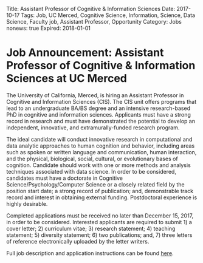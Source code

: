 Title: Assistant Professor of Cognitive & Information Sciences
Date: 2017-10-17
Tags: Job, UC Merced, Cognitive Science, Information, Science, Data Science, Faculty job, Assistant Professor, Opportunity
Category: Jobs
nonews: true
Expired: 2018-01-01

# Job Announcement: Assistant Professor of Cognitive & Information Sciences at UC Merced

The University of California, Merced, is hiring an Assistant Professor in Cognitive and Information Sciences (CIS). The CIS unit offers programs that lead to an undergraduate BA/BS degree and an intensive research-based PhD in cognitive and information sciences. Applicants must have a strong record in research and must have demonstrated the potential to develop an independent, innovative, and extramurally-funded research program. 

The ideal candidate will conduct innovative research in computational and data analytic approaches to human cognition and behavior, including areas such as spoken or written language and communication, human interaction, and the physical, biological, social, cultural, or evolutionary bases of cognition. Candidate should work with one or more methods and analysis techniques associated with data science. In order to be considered, candidates must have a doctorate in Cognitive Science/Psychology/Computer Science or a closely related field by the position start date; a strong record of publication; and, demonstrable track record and interest in obtaining external funding. Postdoctoral experience is highly desirable.

Completed applications must be received no later than December 15, 2017, in order to be considered. Interested applicants are required to submit 1) a cover letter; 2) curriculum vitae; 3) research statement; 4) teaching statement; 5) diversity statement; 6) two publications; and, 7) three letters of reference electronically uploaded by the letter writers.

Full job description and application instructions can be found [here](https://aprecruit.ucmerced.edu/apply/JPF00550). 
